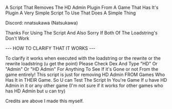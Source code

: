A Script That Removes The HD Admin Plugin From A Game That Has It's Plugin A Very Simple Script To Use That Does A Simple Thing 

Discord: nnatsukawa (Natsukawa)

Thanks For Using The Script And Also Sorry If Both Of The Loadstring's Don't Work

--- HOW TO CLARIFY THAT IT WORKS ---

To clarify it works when executed with the loadstring or the rewrite or the rewrite loadstring (u get the point)
Please Check Dex And Type "HD" Or "Admin" Or "HD Admin" For Anything To See If it's Gone or not From the game entirely! 
This script is just for removing HD Admin FROM Games Who Has It in THEIR Game. So U can Test The Script In You're Game If u have HD Admin in it or any other game (I'm not sure if it works for other games who has HD Admin but u can try)

Credits are above I made this myself.
